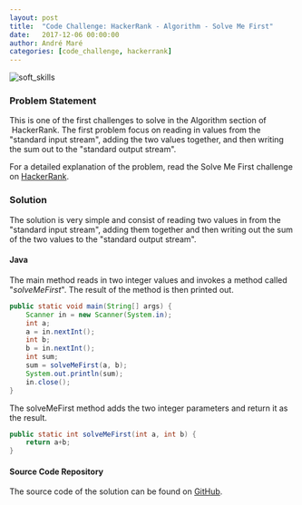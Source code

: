 ```yaml
---
layout: post
title:  "Code Challenge: HackerRank - Algorithm - Solve Me First"
date:   2017-12-06 00:00:00
author: André Maré
categories: [code_challenge, hackerrank]
---
```


![soft_skills]({{site.url}}/images/blog_header/78600152_m.jpg)

### Problem Statement
This is one of the first challenges to solve in the Algorithm section of  HackerRank. The first problem focus on reading in values from the "standard input stream", adding the two values together, and then writing the sum out to the "standard output stream".

For a detailed explanation of the problem, read the Solve Me First challenge on <a href="https://www.hackerrank.com/challenges/solve-me-first">HackerRank</a>.

<!--more-->

### Solution
The solution is very simple and consist of reading two values in from the "standard input stream", adding them together and then writing out the sum of the two values to the "standard output stream".

#### Java
The main method reads in two integer values and invokes a method called "<em>solveMeFirst</em>". The result of the method is then printed out.
 
```java
public static void main(String[] args) {
	Scanner in = new Scanner(System.in);
	int a;
	a = in.nextInt();
	int b;
	b = in.nextInt();
	int sum;
	sum = solveMeFirst(a, b);
	System.out.println(sum);
	in.close();
}
```


The solveMeFirst method adds the two integer parameters and return it as the result.
```java
public static int solveMeFirst(int a, int b) {
	return a+b;
}
```

#### Source Code Repository
The source code of the solution can be found on <a href="https://github.com/Code2Bits/HackerRank-Java/tree/master/src/main/java/com/code2bits/hackerrank/algorithms/warmup/solve_me_first">GitHub</a>.



